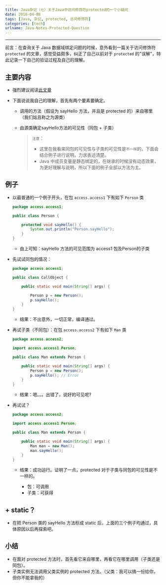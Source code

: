 ```yaml
---
title: Java杂记（七）关于Java中访问修饰符protected的一个小疑问
date: 2018-04-08
tags: [Java, 杂记, protected, 访问修饰符]
categories: [tech]
urlname: Java-Notes-Protected-Question
---
```

***

前言：在查询关于 Java 数据域绑定问题的时候，意外看到一篇关于访问修饰符 `protected` 的文章，感觉受益颇多，纠正了自己以前对于 `protected` 的"误解"，特此记录一下自己的验证过程及自己的理解。

<!--more-->

## 主要内容

-   强烈建议阅读[此文章](https://blog.csdn.net/justloveyou_/article/details/61672133)

-   下面说说我自己的理解，首先有两个要素要确定。

    -   调用的方法（假设为 sayHello 方法，并且是 protected 的）来自哪里（我们姑且称之为源类）

    -   由源类确定sayHello方法的可见性（同包 + 子类）
    
        >   `注意`：
        >   -   这里在我看来同包的可见性与子类的可见性是`不一样`的，下面会结合例子进行说明，力求表述清楚。
        >   -   Java 中成员变量是静态绑定的，在继承的时候没有动态效果，为更好理解与说明，所以下面的例子全部以方法为主。

## 例子

-   以最普通的一个例子开头，在包 `access.access1` 下有如下 `Person` 类
    
    ```java
    package access.access1;
    
    public class Person {
    
        protected void sayHello() {
            System.out.println("Person.sayHello");
        }
    }
    ```
    
    -   由上可知：sayHello 方法的可见范围为 access1 包及Person的子类

-   先试试同包的情况：


    ```java
    package access.access1;
    
    public class CallObject {
    
        public static void main(String[] args) {
    
            Person p = new Person();
            p.sayHello();
        }
    }
    ```

    -   结果：不出意外，一切正常，编译通过。

-   再试子类（不同包）：在包 `access.access2` 下有如下 `Man` 类

    ```java
    package access.access2;
    
    import access.access1.Person;
    
    public class Man extends Person {
    
        public static void main(String[] args) {
            Person p = new Person();
            p.sayHello(); // Error
        }
    }
    ```
    
    -   结果：嗯。。。出错了，说好的可见呢?

-   再试试？

    ```java
    package access.access2;
    
    import access.access1.Person;
    
    public class Man extends Person {
    
        public static void main(String[] args) {
            Man man = new Man();
            man.sayHello();
        }
    }
    ```

    -   结果：成功运行。证明了一点，protected 对于子类与同包的可见性是不一样的。

        -   包：可调用
        -   子类：可获得

## + static？

-   在把 Person 类的 sayHello 方法标成 static 后，上面的三个例子均通过，具体原因以后再探索吧。

## 小结

-   在面对 protected 方法时，首先看它来自哪里，再看它在哪里调用（子类还是同包）。
-   子类实例无法调用父类实例的 protected 方法。（父类：我可以搞一份给你，但你不能拿我的）


